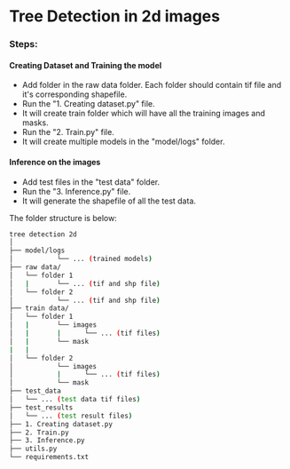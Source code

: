 
# Tree Detection in 2d images
### Steps:
#### Creating Dataset and Training the model
- Add folder in the raw data folder. Each folder should contain tif file and it's corresponding shapefile.
- Run the "1. Creating dataset.py" file.
- It will create train folder which will have all the training images and masks. 
- Run the "2. Train.py" file.
- It will create multiple models in the "model/logs" folder.

#### Inference on the images
- Add test files in the "test data" folder.
- Run the "3. Inference.py" file.
- It will generate the shapefile of all the test data.



The folder structure is below:
```bash
tree detection 2d
│
├── model/logs
│           └── ... (trained models)
├── raw data/
│   └── folder 1
│   |       └── ... (tif and shp file)
│   └── folder 2
│           └── ... (tif and shp file)
├── train data/
│   └── folder 1
│   |       └── images
│   |       |      └── ... (tif files) 
│   |       └── mask
|   |
│   └── folder 2
│           └── images
│           |      └── ... (tif files) 
│           └── mask
├── test_data
│   └── ... (test data tif files)
├── test_results
│   └── ... (test result files)
├── 1. Creating dataset.py
├── 2. Train.py
├── 3. Inference.py
├── utils.py
└── requirements.txt
```
